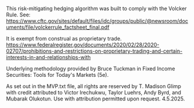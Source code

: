 This risk-mitigating hedging algorithm was built to comply with the Volcker Rule. See: https://www.cftc.gov/sites/default/files/idc/groups/public/@newsroom/documents/file/volckerrule_factsheet_final.pdf

It is exempt from construal as proprietary trade.
https://www.federalregister.gov/documents/2020/02/28/2020-02707/prohibitions-and-restrictions-on-proprietary-trading-and-certain-interests-in-and-relationships-with

Underlying methodology provided by Bruce Tuckman in Fixed Income Securities: Tools for Today's Markets (5e).  

As set out in the MVP.txt file, all rights are reserved by T. Madison Glimp with credit attributed to Victor Irechukwu, Taylor Luehrs, Andy Byrd, and Mubarak Olukotun. 
Use with attribution permitted upon request. 
4.5.2025.
